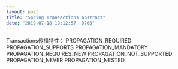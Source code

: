 ```yaml
---
layout: post
title: "Spring Transactions Abstract"
date: "2019-07-18 19:12:57 -0700"
---
```

Transactions传播特性：
PROPAGATION_REQUIRED
PROPAGATION_SUPPORTS
PROPAGATION_MANDATORY
PROPAGATION_REQUIRES_NEW
PROPAGATION_NOT_SUPPORTED
PROPAGATION_NEVER
PROPAGATION_NESTED
